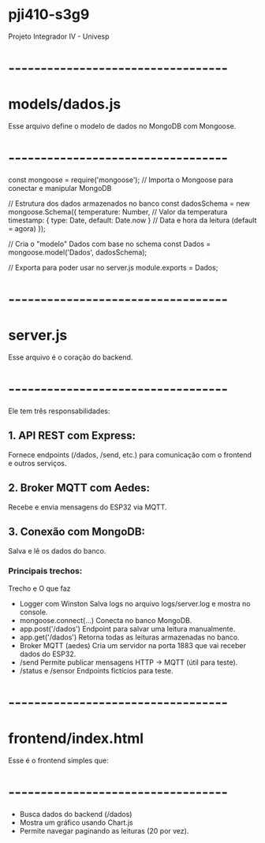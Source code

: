 # pji410-s3g9
Projeto Integrador IV - Univesp

# ----------------------------------
# models/dados.js
Esse arquivo define o modelo de dados no MongoDB com Mongoose.
# ----------------------------------

const mongoose = require('mongoose'); // Importa o Mongoose para conectar e manipular MongoDB

// Estrutura dos dados armazenados no banco
const dadosSchema = new mongoose.Schema({
    temperature: Number,                      // Valor da temperatura
    timestamp: { type: Date, default: Date.now } // Data e hora da leitura (default = agora)
});

// Cria o "modelo" Dados com base no schema
const Dados = mongoose.model('Dados', dadosSchema);

// Exporta para poder usar no server.js
module.exports = Dados;

# ----------------------------------
# server.js
Esse arquivo é o coração do backend.
# ----------------------------------

Ele tem três responsabilidades:
## 1. API REST com Express: 
Fornece endpoints (/dados, /send, etc.) para comunicação com o frontend e outros serviços.

## 2. Broker MQTT com Aedes:
Recebe e envia mensagens do ESP32 via MQTT.

## 3. Conexão com MongoDB:
Salva e lê os dados do banco.

### Principais trechos:
Trecho e O que faz
- Logger com Winston
  Salva logs no arquivo logs/server.log e mostra no console.
- mongoose.connect(...)
  Conecta no banco MongoDB.
- app.post('/dados')
  Endpoint para salvar uma leitura manualmente.
- app.get('/dados')
  Retorna todas as leituras armazenadas no banco.
- Broker MQTT (aedes)
  Cria um servidor na porta 1883 que vai receber dados do ESP32.
- /send
  Permite publicar mensagens HTTP → MQTT (útil para teste).
- /status e /sensor
  Endpoints fictícios para teste.


# ----------------------------------
# frontend/index.html
Esse é o frontend simples que:
# ----------------------------------

- Busca dados do backend (/dados)
- Mostra um gráfico usando Chart.js
- Permite navegar paginando as leituras (20 por vez).
